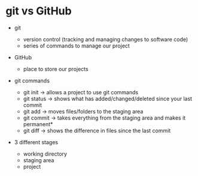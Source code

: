 # git vs GitHub

- git
  - version control (tracking and managing changes to software code)
  - series of commands to manage our project

- GitHub
  - place to store our projects

- git commands
  - git init -> allows a project to use git commands
  - git status -> shows what has added/changed/deleted since your last commit
  - git add -> moves files/folders to the staging area
  - git commit -> takes everything from the staging area and makes it permanent*
  - git diff -> shows the difference in files since the last commit

- 3 different stages
  - working directory
  - staging area
  - project
